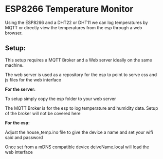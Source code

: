 # ESP8266 Temperature Monitor
Using the ESP8266 and a DHT22 or DHT11 we can log temperatures by MQTT or directly view the temperatures from the esp through a web browser.

## Setup:
This setup requires a MQTT Broker and a Web server ideally on the same machine.

The web server is used as a repository for the esp to point to serve css and js files for the web interface

**For the server:**

To setup simply copy the esp folder to your web server

The MQTT Broker is for the esp to log temperature and humidity data.
Setup of the broker will not be covered here

**For the esp:**

Adjust the house_temp.ino file to give the device a name and set your wifi said and password


Once set from a mDNS compatible device deiveName.local will load the web interface
